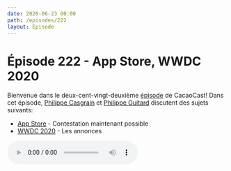 ```yaml
---
date: 2020-06-23 00:00
path: /episodes/222
layout: Episode
---
```

# Épisode 222 - App Store, WWDC 2020
<p>Bienvenue dans le deux-cent-vingt-deuxi&egrave;me&nbsp;<a href="https://cacaocast.com/media/cacaocast_222.mp3" title="CacaoCast Episode 222">épisode</a> de CacaoCast! Dans cet épisode, <a href="http://www.twitter.com/philippec" title="Philippe Casgrain sur Twitter">Philippe Casgrain</a> et <a href="http://www.twitter.com/cacaocast" title="Philippe Guitard sur Twitter">Philippe Guitard</a> discutent des sujets suivants:</p>
<ul>
<li><a href="https://www.engadget.com/apple-developers-challenge-app-store-guidelines-073507855.html" title="App Store">App Store</a> - Contestation maintenant possible</li>
<li><a href="https://developer.apple.com/wwdc20/" title="WWDC 2020">WWDC 2020</a> - Les annonces</li>
</ul>
<p><audio controls><source src="https://cacaocast.com/media/cacaocast_222.mp3" type="audio/mpeg"><source src="https://cacaocast.com/media/cacaocast_222.mp3" type="audio/mp4">Votre navigateur ne supporte pas l'élément audio / Your browser does not support the audio element.</audio></p>
